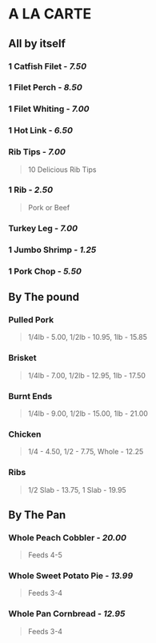 # A LA CARTE

## All by itself

### 1 Catfish Filet - *7.50*
### 1 Filet Perch - *8.50*
### 1 Filet Whiting - *7.00*
### 1 Hot Link - *6.50*
### Rib Tips - *7.00*
> 10 Delicious Rib Tips 
### 1 Rib - *2.50*
> Pork or Beef
### Turkey Leg - *7.00*
### 1 Jumbo Shrimp - *1.25*
### 1 Pork Chop - *5.50*

## By The pound

### Pulled Pork
> 1/4lb - 5.00, 1/2lb - 10.95, 1lb - 15.85
### Brisket
> 1/4lb - 7.00, 1/2lb - 12.95, 1lb - 17.50
### Burnt Ends
> 1/4lb - 9.00, 1/2lb - 15.00, 1lb - 21.00
### Chicken
> 1/4 - 4.50, 1/2 - 7.75, Whole - 12.25
### Ribs
> 1/2 Slab - 13.75, 1 Slab - 19.95

## By The Pan

### Whole Peach Cobbler - *20.00*
> Feeds 4-5
### Whole Sweet Potato Pie - *13.99*
> Feeds 3-4
### Whole Pan Cornbread - *12.95*
> Feeds 3-4

